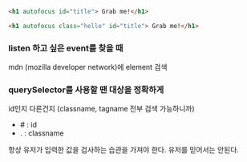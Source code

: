 ```html
<h1 autofocus id="title"> Grab me!</h1>

```

```html
<h1 autofocus class="hello" id="title"> Grab me!</h1>

```







### listen 하고 싶은 event를 찾을 때

mdn (mozilla developer network)에 element 검색



### querySelector를 사용할 땐 대상을 정확하게

id인지 다른건지 (classname, tagname 전부 검색 가능하니까)

- \# : id 
- . : classname



항상 유저가 입력한 값을 검사하는 습관을 가져야 한다. 유저를 믿어서는 안된다.